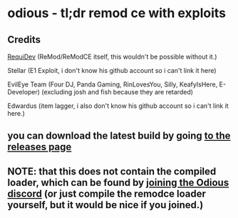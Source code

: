 # odious - tl;dr remod ce with exploits

## Credits

[RequiDev](https://github.com/RequiDev) (ReMod/ReModCE itself, this wouldn't be possible without it.)

Stellar (E1 Exploit, i don't know his github account so i can't link it here)

EvilEye Team (Four DJ, Panda Gaming, RinLovesYou, Silly, KeafyIsHere, E-Developer) (excluding josh and fish because they are retarded)

Edwardus (item lagger, i also don't know his github account so i can't link it here.)


## you can download the latest build by going [to the releases page](https://github.com/notunixian/odious/releases/latest)
## NOTE: that this does not contain the compiled loader, which can be found by [joining the Odious discord](https://discord.gg/FDTcEHhbAV) (or just compile the remodce loader yourself, but it would be nice if you joined.)
